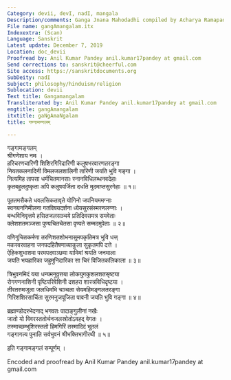 ```yaml
---
Category: devii, devI, nadI, mangala
Description/comments: Ganga Jnana Mahodadhi compiled by Acharya Ramapada Chakravarty
File name: gangAmangalam.itx
Indexextra: (Scan)
Language: Sanskrit
Latest update: December 7, 2019
Location: doc_devii
Proofread by: Anil Kumar Pandey anil.kumar17pandey at gmail.com
Send corrections to: sanskrit@cheerful.com
Site access: https://sanskritdocuments.org
SubDeity: nadI
Subject: philosophy/hinduism/religion
Sublocation: devii
Text title: Gangamangalam
Transliterated by: Anil Kumar Pandey anil.kumar17pandey at gmail.com
engtitle: gangAmangalam
itxtitle: gaNgAmaNgalam
title: गण्गामण्गलम्

---
```

  
 गङ्गामङ्गलम्   
श्रीगणेशाय नमः ।  
हरिचरणचारिणी शिशिरगिरिदारिणी कलुषभरवारणतरङ्गा  
     नियतकलनादिनी विमलजलशालिनी तारिणी जयति भुवि गङ्गा ।  
नित्यमिह तापसा धर्मचितमानसाः स्नानविधिलब्धनवदेहाः  
     कृतबहुलदुष्कृता अपि कलुषवर्जिता दधति मुदमाप्तसुरगेहाः ॥ १॥  
  
पूततमसैकते धवलसिकतावृते योगिनो जपनियममग्नाः  
     स्वनयननिमीलना गतविषयदर्शना ध्येयसुरसंस्मरणलग्नाः ।  
बन्धविनिवृत्तये हसितजलसञ्चये प्रतिदिवसमत्र समवेताः  
     क्लेशशतमञ्जसा पुण्यचितचेतसा वृण्वते सम्मदमुपेताः ॥ २॥  
  
वणिगुचितकर्मणा तरणिशतशोभनासुमपकृतिमत्र भुवि धत्त्  
     मकरवरवाहना जनपदहितैषणाव्याकुला सुकृतमपि दत्ते ।  
ऐहिकशुभाशमा परमपदवाञ्छया यामिमां श्रयति जनमाला  
     जयति भयहारिका जहुमुनिदारिका सा चिरं विजितकलिकाला ॥ ३॥  
  
त्रिभुवनमिदं यया धन्यमनुवृत्तया लोकयुगकुशलशतसृष्टया  
     रोगगणनाशिनी पृष्टिपरिवेशिनी दशहरा शास्त्रविधिदृष्टया ।  
तीरतरुमजुला जलधिमभि चञ्चला सेयमहिमङ्गलतरङ्गा  
     गिरिशशिरसार्चिता सुरमनुजपूजिता पावनी जयति भुवि गङ्गा ॥ ४॥  
  
ब्रह्माण्डोदरभेदनाद् भगवतः पादाङ्गुलीनां नखैः  
     जातो यो विवरस्ततोर्चनजलस्रोतोऽवहद् वेगतः ।  
तस्माच्छम्भुशिरस्ततो हिमगिरिं तस्मादिदं भूतलं  
     गङ्गागत्य पुनाति सर्वभुवनं श्रीभक्तिभागीरथी ॥ ५॥  
  
इति गङ्गामङ्गलं सम्पूर्णम् ।  
  
  
Encoded and proofread by Anil Kumar Pandey anil.kumar17pandey at gmail.com   
  
